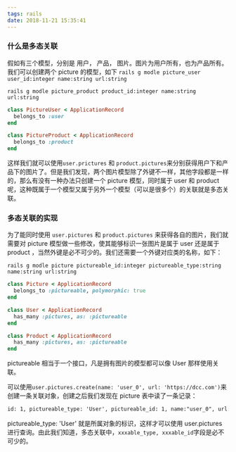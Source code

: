 ```yaml
---
tags: rails
date: 2018-11-21 15:35:41
---
```


### 什么是多态关联

假如有三个模型，分别是 用户， 产品， 图片。图片为用户所有，也为产品所有。我们可以创建两个 picture 的模型，如下
`rails g modle picture_user user_id:integer name:string url:string`

`rails g modle picture_product product_id:integer name:string url:string`

```ruby
class PictureUser < ApplicationRecord
  belongs_to :user
end

class PictureProduct < ApplicationRecord
  belongs_to :product
end
```

这样我们就可以使用`user.prictures` 和 `product.pictures`来分别获得用户下和产品下的图片了。但是我们发现，两个图片模型除了外键不一样，其他字段都是一样的，那么有没有一种办法只创建一个 picture 模型，同时属于 user 和 product 呢，这种既属于一个模型又属于另外一个模型（可以是很多个）的关联就是多态关联。

### 多态关联的实现

为了能同时使用 `user.pictures` 和 `product.pictures` 来获得各自的图片，我们就需要对 picture 模型做一些修改，使其能够标识一张图片是属于 user 还是属于 product ，当然外键是必不可少的。我们还需要一个外键对应类的名称，如下：

`rails g modle picture pictureable_id:integer pictureable_type:string name:string url:string`

```ruby
class Picture < ApplicationRecord
  belongs_to :pictureable, polymorphic: true
end

class User < ApplicationRecord
  has_many :pictures, as: :pictureable
end

class Product < ApplicationRecord
  has_many :pictures, as: :pictureable
end
```

pictureable 相当于一个接口，凡是拥有图片的模型都可以像 User 那样使用关联。

可以使用`user.pictures.create(name: 'user_0', url: 'https://dcc.com')`来创建一条关联对象，创建之后我们发现在 picture 表中读了一条记录：

```txt
id: 1, pictureable_type: 'User', pictureable_id: 1, name:"user_0", url:'https://dcc.com'
```

pictureable_type: 'User' 就是所属对象的标识，这样才可以使用 user.pictures 进行查询。由此我们知道，多态关联中，`xxxable_type, xxxable_id`字段是必不可少的。
